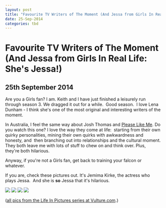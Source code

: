 ```yaml
---
layout: post
title: "Favourite TV Writers of The Moment (And Jessa from Girls In Real Life: She's Jessa!)"
date: 25-Sep-2014
categories: tbd
---
```


# Favourite TV Writers of The Moment (And Jessa from Girls In Real Life: She's Jessa!)

## 25th September 2014

Are you a Girls fan? I am. Keith and I have just finished a leisurely run through season 3. We dragged it out for a while.  Good season.  I love Lena Dunham - I think she's one of the most original and interesting writers of the moment.

In Australia,   I feel the same way about Josh Thomas and <a href="http://iview.abc.net.au/programs/please-like-me/MP1439H118C00DS1">Please Like Me</a>. Do you watch this one? I love the way they come at life:  starting from their own quirky personalities,   mining their own quirks with awkwardness and honesty, and  then branching out into relationships and the cultural moment. They both leave me with lots of stuff to chew on and think over. Plus, they're both hilarious.

Anyway, if you're not a Girls fan, get back to training your falcon or whatever.

If you are, check these pictures out. It's Jemima Kirke, the actress who plays Jessa.  And she is **so** Jessa that it's hilarious.

<img class="photo-horiz" src="http://pixel.nymag.com/imgs/content/dam/vulture/slideshows/2014/3/life-in-pix-jemima-kirke/1.jpg.r.nocrop.w610.h610.jpg" />

 

<img class="photo-horiz" src="http://pixel.nymag.com/imgs/content/dam/vulture/slideshows/2014/3/life-in-pix-jemima-kirke/3.jpg.r.nocrop.w610.h610.jpg" />

 

<img class="photo-horiz" src="http://pixel.nymag.com/imgs/content/dam/vulture/slideshows/2014/3/life-in-pix-jemima-kirke/12.jpg.r.nocrop.w610.h610.jpg" />

 

<img class="photo-horiz" src="http://pixel.nymag.com/imgs/content/dam/vulture/slideshows/2014/3/life-in-pix-jemima-kirke/17.jpg.r.nocrop.w610.h610.jpg" />

(<a href="http://www.vulture.com/2014/03/life-in-pictures-jemima-kirke.html#photo=17x00003">all pics from the Life In Pictures series at Vulture.com</a>.)
